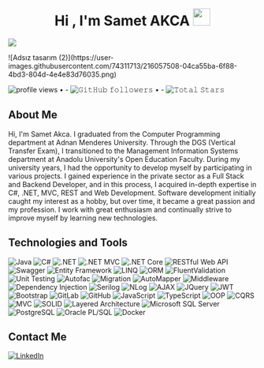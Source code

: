 <h1 align="center">Hi , I'm Samet AKCA  <img src="https://media.giphy.com/media/hvRJCLFzcasrR4ia7z/giphy.gif" width="35">   </h1>
<p align="center">

  <a href="https://github.com/smtdeveloper"><img src="https://readme-typing-svg.herokuapp.com?lines=Welcome+to+my+world;My+nickname+is+SMTcoder;I+Am+Backend+Developer+:);&center=true&width=500&height=50"></a>

</p>
![Adsız tasarım (2)](https://user-images.githubusercontent.com/74311713/216057508-04ca55ba-6f88-4bd3-804d-4e4e83d76035.png)

<p align="center">


  <img alt = "profile views" src="https://komarev.com/ghpvc/?username=smtdeveloper&style=flat&color=brightgreen"> •    -
  <img alt="𝙶𝚒𝚝𝙷𝚞𝚋 𝚏𝚘𝚕𝚕𝚘𝚠𝚎𝚛𝚜" src="https://img.shields.io/github/followers/smtdeveloper?label=Followers&style=social"> •   -
  <img src="https://img.shields.io/github/stars/smtdeveloper?label=Stars" alt="𝚃𝚘𝚝𝚊𝚕 𝚂𝚝𝚊𝚛𝚜">
</p>
<p align="center"




<hr>

## About Me
Hi, I'm Samet Akca. I graduated from the Computer Programming department at Adnan Menderes University. Through the DGS (Vertical Transfer Exam), I transitioned to the Management Information Systems department at Anadolu University's Open Education Faculty. During my university years, I had the opportunity to develop myself by participating in various projects. I gained experience in the private sector as a Full Stack and Backend Developer, and in this process, I acquired in-depth expertise in C#, .NET, MVC, REST and Web Development. Software development initially caught my interest as a hobby, but over time, it became a great passion and my profession. I work with great enthusiasm and continually strive to improve myself by learning new technologies.




## Technologies and Tools
![Java](https://img.shields.io/badge/-Java-black?style=flat-square&logo=java)
![C#](https://img.shields.io/badge/-C%23-black?style=flat-square&logo=c-sharp)
![.NET](https://img.shields.io/badge/-.NET-black?style=flat-square&logo=.net)
![.NET MVC](https://img.shields.io/badge/-.NET%20MVC-black?style=flat-square&logo=dotnet)
![.NET Core](https://img.shields.io/badge/-.NET%20Core-black?style=flat-square&logo=dotnet)
![RESTful Web API](https://img.shields.io/badge/-RESTful%20Web%20API-black?style=flat-square&logo=web)
![Swagger](https://img.shields.io/badge/-Swagger-black?style=flat-square&logo=swagger)
![Entity Framework](https://img.shields.io/badge/-Entity%20Framework-black?style=flat-square&logo=nuget)
![LINQ](https://img.shields.io/badge/-LINQ-black?style=flat-square&logo=linq)
![ORM](https://img.shields.io/badge/-ORM-black?style=flat-square&logo=orm)
![FluentValidation](https://img.shields.io/badge/-FluentValidation-black?style=flat-square&logo=validation)
![Unit Testing](https://img.shields.io/badge/-Unit%20Testing-black?style=flat-square&logo=testing)
![Autofac](https://img.shields.io/badge/-Autofac-black?style=flat-square&logo=autofac)
![Migration](https://img.shields.io/badge/-Migration-black?style=flat-square&logo=migration)
![AutoMapper](https://img.shields.io/badge/-AutoMapper-black?style=flat-square&logo=automapper)
![Middleware](https://img.shields.io/badge/-Middleware-black?style=flat-square&logo=middleware)
![Dependency Injection](https://img.shields.io/badge/-Dependency%20Injection-black?style=flat-square&logo=injection)
![Serilog](https://img.shields.io/badge/-Serilog-black?style=flat-square&logo=serilog)
![NLog](https://img.shields.io/badge/-NLog-black?style=flat-square&logo=nlog)
![AJAX](https://img.shields.io/badge/-AJAX-black?style=flat-square&logo=ajax)
![JQuery](https://img.shields.io/badge/-JQuery-black?style=flat-square&logo=jquery)
![JWT](https://img.shields.io/badge/-JWT-black?style=flat-square&logo=jwt)
![Bootstrap](https://img.shields.io/badge/-Bootstrap-black?style=flat-square&logo=bootstrap)
![GitLab](https://img.shields.io/badge/-GitLab-black?style=flat-square&logo=gitlab)
![GitHub](https://img.shields.io/badge/-GitHub-black?style=flat-square&logo=github)
![JavaScript](https://img.shields.io/badge/-JavaScript-black?style=flat-square&logo=javascript)
![TypeScript](https://img.shields.io/badge/-TypeScript-black?style=flat-square&logo=typescript)
![OOP](https://img.shields.io/badge/-OOP-black?style=flat-square&logo=oop)
![CQRS](https://img.shields.io/badge/-CQRS-black?style=flat-square&logo=cqrs)
![MVC](https://img.shields.io/badge/-MVC-black?style=flat-square&logo=mvc)
![SOLID](https://img.shields.io/badge/-SOLID-black?style=flat-square&logo=solid)
![Layered Architecture](https://img.shields.io/badge/-Layered%20Architecture-black?style=flat-square&logo=architecture)
![Microsoft SQL Server](https://img.shields.io/badge/-Microsoft%20SQL%20Server-black?style=flat-square&logo=microsoft-sql-server)
![PostgreSQL](https://img.shields.io/badge/-PostgreSQL-black?style=flat-square&logo=postgresql)
![Oracle PL/SQL](https://img.shields.io/badge/-Oracle%20PL%2FSQL-black?style=flat-square&logo=oracle)
![Docker](https://img.shields.io/badge/-Docker-black?style=flat-square&logo=docker)






## Contact Me
<p align="center">
 
  <a href="https://www.linkedin.com/in/bensametakca"><img src="https://img.icons8.com/fluent/48/000000/linkedin.png" alt="LinkedIn"/></a>

</p>
